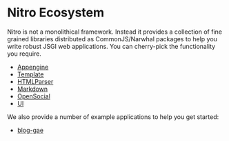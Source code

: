 Nitro Ecosystem
===============

Nitro is not a monolithical framework. Instead it provides a collection of fine grained libraries distributed as CommonJS/Narwhal packages to help you write robust JSGI web applications. You can cherry-pick the functionality you require.

* [Appengine](http://www.github.com/gmosx/appengine)
* [Template](http://www.github.com/gmosx/template)
* [HTMLParser](http://www.github.com/gmosx/htmlparser)
* [Markdown](http://www.github.com/gmosx/markdown)
* [OpenSocial](http://www.github.com/gmosx/opensocial)
* [UI](http://www.github.com/gmosx/ui)

We also provide a number of example applications to help you get started:

* [blog-gae](http://www.nitrojs.org/appenginejs/blog-gae.tar.gz)

